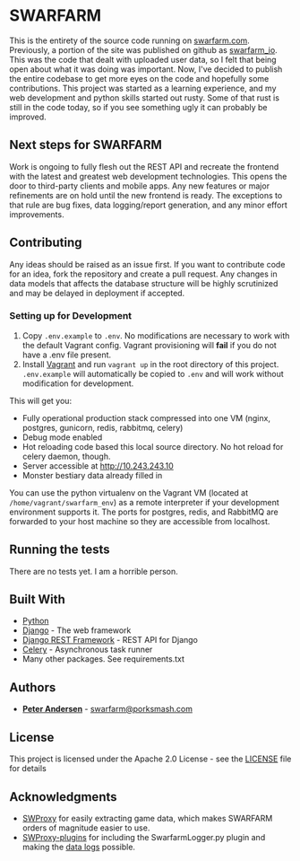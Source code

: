 # SWARFARM

This is the entirety of the source code running on [swarfarm.com](https://swarfarm.com).
Previously, a portion of the site was published on github as [swarfarm_io](https://github.com/porksmash/swarfarm_io).
This was the code that dealt with uploaded user data, so I felt that being open about what it was doing was important.
Now, I've decided to publish the entire codebase to get more eyes on the code and hopefully some contributions. 
This project was started as a learning experience, and my web development and python skills started out rusty.
Some of that rust is still in the code today, so if you see something ugly it can probably be improved.

## Next steps for SWARFARM

Work is ongoing to fully flesh out the REST API and recreate the frontend with the latest and greatest web development technologies.
This opens the door to third-party clients and mobile apps.
Any new features or major refinements are on hold until the new frontend is ready.
The exceptions to that rule are bug fixes, data logging/report generation, and any minor effort improvements.

## Contributing

Any ideas should be raised as an issue first.
If you want to contribute code for an idea, fork the repository and create a pull request.
Any changes in data models that affects the database structure will be highly scrutinized and may be delayed in deployment if accepted.

### Setting up for Development

1. Copy `.env.example` to `.env`. No modifications are necessary to work with the default Vagrant config.
Vagrant provisioning will **fail** if you do not have a .env file present.
2. Install [Vagrant](https://www.vagrantup.com/downloads.html) and run `vagrant up` in the root directory of this project.
`.env.example` will automatically be copied to `.env` and will work without modification for development.

This will get you:
 * Fully operational production stack compressed into one VM (nginx, postgres, gunicorn, redis, rabbitmq, celery)
 * Debug mode enabled
 * Hot reloading code based this local source directory. No hot reload for celery daemon, though.
 * Server accessible at http://10.243.243.10
 * Monster bestiary data already filled in

You can use the python virtualenv on the Vagrant VM (located at `/home/vagrant/swarfarm_env`) as a remote interpreter if your development environment supports it.
The ports for postgres, redis, and RabbitMQ are forwarded to your host machine so they are accessible from localhost. 

## Running the tests

There are no tests yet. I am a horrible person. 

## Built With

* [Python](https://www.python.org/)
* [Django](https://www.djangoproject.com/) - The web framework
* [Django REST Framework](http://www.django-rest-framework.org/) - REST API for Django
* [Celery](http://www.celeryproject.org/) - Asynchronous task runner
* Many other packages. See requirements.txt

## Authors

* [**Peter Andersen**](https://github.com/porksmash) - swarfarm@porksmash.com

## License

This project is licensed under the Apache 2.0 License - see the [LICENSE](LICENSE) file for details

## Acknowledgments

* [SWProxy](https://github.com/kakaroto/SWProxy/) for easily extracting game data, which makes SWARFARM orders of magnitude easier to use. 
* [SWProxy-plugins](https://github.com/lstern/SWProxy-plugins/) for including the SwarfarmLogger.py plugin and making the [data logs](https://swarfarm.com/data/log/) possible.
